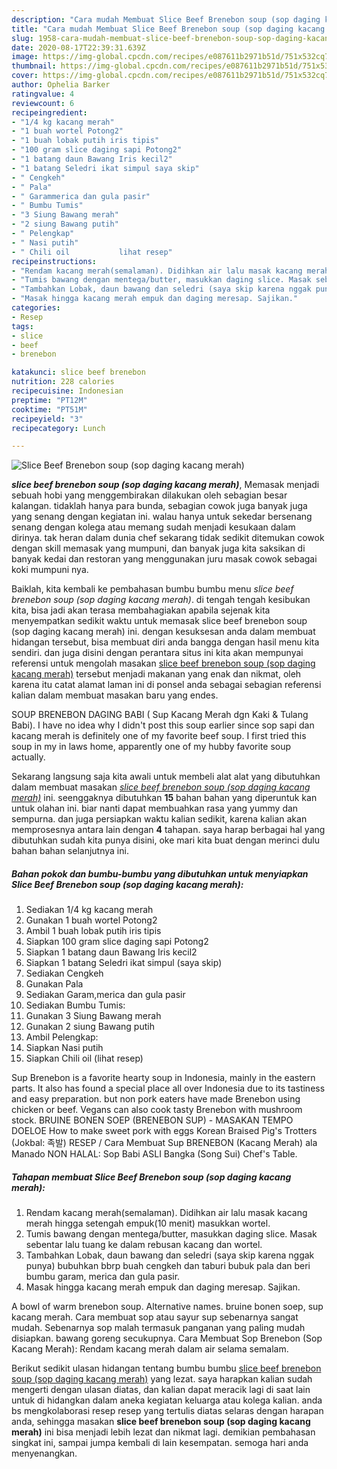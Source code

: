 ```yaml
---
description: "Cara mudah Membuat Slice Beef Brenebon soup (sop daging kacang merah) yang Lezat Sekali"
title: "Cara mudah Membuat Slice Beef Brenebon soup (sop daging kacang merah) yang Lezat Sekali"
slug: 1958-cara-mudah-membuat-slice-beef-brenebon-soup-sop-daging-kacang-merah-yang-lezat-sekali
date: 2020-08-17T22:39:31.639Z
image: https://img-global.cpcdn.com/recipes/e087611b2971b51d/751x532cq70/slice-beef-brenebon-soup-sop-daging-kacang-merah-foto-resep-utama.jpg
thumbnail: https://img-global.cpcdn.com/recipes/e087611b2971b51d/751x532cq70/slice-beef-brenebon-soup-sop-daging-kacang-merah-foto-resep-utama.jpg
cover: https://img-global.cpcdn.com/recipes/e087611b2971b51d/751x532cq70/slice-beef-brenebon-soup-sop-daging-kacang-merah-foto-resep-utama.jpg
author: Ophelia Barker
ratingvalue: 4
reviewcount: 6
recipeingredient:
- "1/4 kg kacang merah"
- "1 buah wortel Potong2"
- "1 buah lobak putih iris tipis"
- "100 gram slice daging sapi Potong2"
- "1 batang daun Bawang Iris kecil2"
- "1 batang Seledri ikat simpul saya skip"
- " Cengkeh"
- " Pala"
- " Garammerica dan gula pasir"
- " Bumbu Tumis"
- "3 Siung Bawang merah"
- "2 siung Bawang putih"
- " Pelengkap"
- " Nasi putih"
- " Chili oil           lihat resep"
recipeinstructions:
- "Rendam kacang merah(semalaman). Didihkan air lalu masak kacang merah hingga setengah empuk(10 menit) masukkan wortel."
- "Tumis bawang dengan mentega/butter, masukkan daging slice. Masak sebentar lalu tuang ke dalam rebusan kacang dan wortel."
- "Tambahkan Lobak, daun bawang dan seledri (saya skip karena nggak punya) bubuhkan bbrp buah cengkeh dan taburi bubuk pala dan beri bumbu garam, merica dan gula pasir."
- "Masak hingga kacang merah empuk dan daging meresap. Sajikan."
categories:
- Resep
tags:
- slice
- beef
- brenebon

katakunci: slice beef brenebon 
nutrition: 228 calories
recipecuisine: Indonesian
preptime: "PT12M"
cooktime: "PT51M"
recipeyield: "3"
recipecategory: Lunch

---
```



![Slice Beef Brenebon soup (sop daging kacang merah)](https://img-global.cpcdn.com/recipes/e087611b2971b51d/751x532cq70/slice-beef-brenebon-soup-sop-daging-kacang-merah-foto-resep-utama.jpg)

<b><i>slice beef brenebon soup (sop daging kacang merah)</i></b>, Memasak menjadi sebuah hobi yang menggembirakan dilakukan oleh sebagian besar kalangan. tidaklah hanya para bunda, sebagian cowok juga banyak juga yang senang dengan kegiatan ini. walau hanya untuk sekedar bersenang senang dengan kolega atau memang sudah menjadi kesukaan dalam dirinya. tak heran dalam dunia chef sekarang tidak sedikit ditemukan cowok dengan skill memasak yang mumpuni, dan banyak juga kita saksikan di banyak kedai dan restoran yang menggunakan juru masak cowok sebagai koki mumpuni nya.

Baiklah, kita kembali ke pembahasan bumbu bumbu menu <i>slice beef brenebon soup (sop daging kacang merah)</i>. di tengah tengah kesibukan kita, bisa jadi akan terasa membahagiakan apabila sejenak kita menyempatkan sedikit waktu untuk memasak slice beef brenebon soup (sop daging kacang merah) ini. dengan kesuksesan anda dalam membuat hidangan tersebut, bisa membuat diri anda bangga dengan hasil menu kita sendiri. dan juga disini dengan perantara situs ini kita akan mempunyai referensi untuk mengolah masakan <u>slice beef brenebon soup (sop daging kacang merah)</u> tersebut menjadi makanan yang enak dan nikmat, oleh karena itu catat alamat laman ini di ponsel anda sebagai sebagian referensi kalian dalam membuat masakan baru yang endes.

SOUP BRENEBON DAGING BABI ( Sup Kacang Merah dgn Kaki &amp; Tulang Babi). I have no idea why I didn&#39;t post this soup earlier since sop sapi dan kacang merah is definitely one of my favorite beef soup. I first tried this soup in my in laws home, apparently one of my hubby favorite soup actually.


Sekarang langsung saja kita awali untuk membeli alat alat yang dibutuhkan dalam membuat masakan <u><i>slice beef brenebon soup (sop daging kacang merah)</i></u> ini. seenggaknya dibutuhkan <b>15</b> bahan bahan yang diperuntuk kan untuk olahan ini. biar nanti dapat membuahkan rasa yang yummy dan sempurna. dan juga persiapkan waktu kalian sedikit, karena kalian akan memprosesnya antara lain dengan <b>4</b> tahapan. saya harap berbagai hal yang dibutuhkan sudah kita punya disini, oke mari kita buat dengan merinci dulu bahan bahan selanjutnya ini.

<!--inarticleads1-->

##### Bahan pokok dan bumbu-bumbu yang dibutuhkan untuk menyiapkan Slice Beef Brenebon soup (sop daging kacang merah):

1. Sediakan 1/4 kg kacang merah
1. Gunakan 1 buah wortel Potong2
1. Ambil 1 buah lobak putih iris tipis
1. Siapkan 100 gram slice daging sapi Potong2
1. Siapkan 1 batang daun Bawang Iris kecil2
1. Siapkan 1 batang Seledri ikat simpul (saya skip)
1. Sediakan  Cengkeh
1. Gunakan  Pala
1. Sediakan  Garam,merica dan gula pasir
1. Sediakan  Bumbu Tumis:
1. Gunakan 3 Siung Bawang merah
1. Gunakan 2 siung Bawang putih
1. Ambil  Pelengkap:
1. Siapkan  Nasi putih
1. Siapkan  Chili oil           (lihat resep)


Sup Brenebon is a favorite hearty soup in Indonesia, mainly in the eastern parts. It also has found a special place all over Indonesia due to its tastiness and easy preparation. but non pork eaters have made Brenebon using chicken or beef. Vegans can also cook tasty Brenebon with mushroom stock. BRUINE BONEN SOEP (BRENEBON SUP) - MASAKAN TEMPO DOELOE How to make sweet pork with eggs Korean Braised Pig&#39;s Trotters (Jokbal: 족발) RESEP / Cara Membuat Sup BRENEBON (Kacang Merah) ala Manado NON HALAL: Sop Babi ASLI Bangka (Song Sui) Chef&#39;s Table. 

<!--inarticleads2-->

##### Tahapan membuat Slice Beef Brenebon soup (sop daging kacang merah):

1. Rendam kacang merah(semalaman). Didihkan air lalu masak kacang merah hingga setengah empuk(10 menit) masukkan wortel.
1. Tumis bawang dengan mentega/butter, masukkan daging slice. Masak sebentar lalu tuang ke dalam rebusan kacang dan wortel.
1. Tambahkan Lobak, daun bawang dan seledri (saya skip karena nggak punya) bubuhkan bbrp buah cengkeh dan taburi bubuk pala dan beri bumbu garam, merica dan gula pasir.
1. Masak hingga kacang merah empuk dan daging meresap. Sajikan.


A bowl of warm brenebon soup. Alternative names. bruine bonen soep, sup kacang merah. Cara membuat sop atau sayur sup sebenarnya sangat mudah. Sebenarnya sop malah termasuk panganan yang paling mudah disiapkan. bawang goreng secukupnya. Cara Membuat Sop Brenebon (Sop Kacang Merah): Rendam kacang merah dalam air selama semalam. 

Berikut sedikit ulasan hidangan tentang bumbu bumbu <u>slice beef brenebon soup (sop daging kacang merah)</u> yang lezat. saya harapkan kalian sudah mengerti dengan ulasan diatas, dan kalian dapat meracik lagi di saat lain untuk di hidangkan dalam aneka kegiatan keluarga atau kolega kalian. anda bs mengkolaborasi resep resep yang tertulis diatas selaras dengan harapan anda, sehingga masakan <b>slice beef brenebon soup (sop daging kacang merah)</b> ini bisa menjadi lebih lezat dan nikmat lagi. demikian pembahasan singkat ini, sampai jumpa kembali di lain kesempatan. semoga hari anda menyenangkan.
